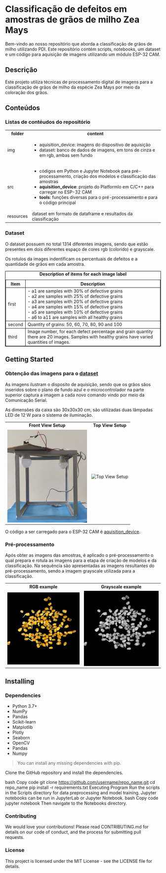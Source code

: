 # Classificação de defeitos em amostras de grãos de milho Zea Mays

Bem-vindo ao nosso repositório que aborda a classificação de grãos de milho utilizando PDI. Este repositório contém scripts, notebooks, um dataset e um código para aquisição de imagens utilizando um módulo ESP-32 CAM.

## Descrição
Este projeto utiliza técnicas de processamento digital de imagens para a classificação de grãos de milho da espécie Zea Mays por meio da coloração dos grãos.

## Conteúdos

### Listas de contéudos do repositório
<table>
  <tr>
    <td align="center"> <strong>folder</strong> </td>
    <td align="center"> <strong>content</strong> </td>
  </tr>
  <tr>
    <td>img</td>
    <td>
        <ul>
            <li>aquisition_device: imagens do dispositivo de aquisição</li>
            <li>dataset: banco de dados de imagens, em tons de cinza e em rgb, ambas sem fundo</li>
        </ul>
    </td>
  </tr>

  <tr>
    <td>src</td>
    <td>
        <ul>
            <li>códigos em Python e Jupyter Notebook para pré-processamento, criação dos modelos e classificação das amostras </li>
            <li><strong>aquisition_device</strong>: projeto do PlatformIo em C/C++ para carregar no ESP-32 CAM</li>
            <li><strong>tools</strong>: funções diversas para o pré-processamento e para o código principal</li>
        </ul>
    </td>
  </tr>

  <tr>
    <td>resources</td>
    <td>
        dataset em formato de dataframe e resultados da classificação
    </td>
  </tr>

</table>

### Dataset

O dataset possuem no total 1314 diferentes imagens, sendo que estão presentes em dois diferentes espaço de cores rgb (colorido) e grayscale.

Os rotulos da images indentificam os percentuais de defeitos e a quantidade de grãos em cada amostra.

<table style="width:100%; border:1px solid black;">
    <caption><strong>Description of items for each image label</strong></caption>
    <thead>
        <tr>
            <th style="text-align:center; border:1px solid black;">Item</th>
            <th style="text-align:center; border:1px solid black;">Description</th>
        </tr>
    </thead>
    <tbody>
        <tr>
            <td style="border:1px solid black;">first</td>
            <td style="border:1px solid black;">
                - a1 are samples with 30% of defective grains<br>
                - a2 are samples with 25% of defective grains<br>
                - a3 are samples with 20% of defective grains<br>
                - a4 are samples with 15% of defective grains<br>
                - a5 are samples with 10% of defective grains<br>
                - a6 to a11 are samples with all healthy grains
            </td>
        </tr>
        <tr>
            <td style="border:1px solid black;">second</td>
            <td style="border:1px solid black;">Quantity of grains: 50, 60, 70, 80, 90 and 100</td>
        </tr>
        <tr>
            <td style="border:1px solid black;">third</td>
            <td style="border:1px solid black;">Image number, for each defect percentage and grain quantity there are 20 images. Samples with healthy grains have varied quantities of images.</td>
        </tr>
    </tbody>
</table>


## Getting Started

### Obtenção das imagens para o [dataset](img/dataset/)

As imagens ilustram o disposito de aquisição, sendo que os grãos sãos inseridos sobre o plano de fundo azul e o microcontrolador na parte superior captura a imagem a cada novo comando vindo por meio da Comunicação Serial.

As dimensões da caixa são 30x30x30 cm, são utilizadas duas lâmpadas LED de 12 W para o sistema de iluminação.


<!-- <div style="display: flex; justify-content: space-around;">
    <figure>
        <figcaption><strong>Front View Setup</strong></figcaption>
        <img src="img/aquisition_device/setup_frontView.jpg" alt="Front View Setup" style="width: auto; height: 300px;">
    </figure>
    <figure>
        <figcaption><strong>Top View Setup</strong></figcaption>
        <img src="img/aquisition_device/setup_topView.jpg" alt="Top View Setup" style="width: auto; height: 300px;">
    </figure>
</div> -->


<table>
  <tr>
    <td align="center"> <strong>Front View Setup</strong> </td>
    <td align="center"> <strong>Top View Setup</strong> </td>
  </tr>
  <tr>
    <td><img src="img/aquisition_device/setup_frontView.jpg" alt="Front View Setup" style="width: auto; height: 300px;"></td>
    <td><img src="img/aquisition_device/setup_topView.jpg" alt="Top View Setup" style="width: auto; height: 300px;"></td>
  </tr>
</table>



O código a ser carregado para o ESP-32 CAM é [aquisition_device](src/aquisition_device/).

### Pré-processamento

Após obter as imagens das amostras, é aplicado o pré-processamento o qual prepara e rotula as imagens para a etapa de criação de modelos e da classificação. Na sequência são apresentadas as imagens resultantes do pré-processamento, sendo a imagem grayscale utilizada para a classificação.

<table>
  <tr>
    <td align="center"> <strong>RGB example</strong> </td>
    <td align="center"> <strong>Grayscale example</strong> </td>
  </tr>
  <tr>
    <td><img src="img/dataset/rgb/a1_100_1.jpg" alt="RGB example"></td>
    <td><img src="img/dataset/gray/a1_100_1.jpg" alt="Grayscale example"></td>
  </tr>
</table>


## Installing

### Dependencies
- Python 3.7+
- NumPy
- Pandas
- Scikit-learn
- Matplotlib
- Plotly
- Seaborn
- OpenCV
- Pandas
- Numpy

> You can install any missing dependencies with pip.

Clone the GitHub repository and install the dependencies.

bash
Copy code
git clone https://github.com/username/repo_name.git
cd repo_name
pip install -r requirements.txt
Executing Program
Run the scripts in the Scripts directory for data preprocessing and model training.
Jupyter notebooks can be run in JupyterLab or Jupyter Notebook.
bash
Copy code
jupyter notebook
Then navigate to the Notebooks directory.

### Contributing
We would love your contributions! Please read CONTRIBUTING.md for details on our code of conduct, and the process for submitting pull requests.

### License
This project is licensed under the MIT License - see the LICENSE file for details.
